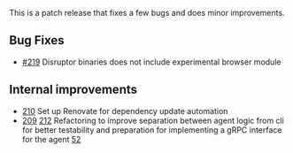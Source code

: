This is a patch release that fixes a few bugs and does minor improvements.

## Bug Fixes
- [#219](https://github.com/grafana/xk6-disruptor/issues/219) Disruptor binaries does not include experimental browser module

## Internal improvements
- [210](https://github.com/grafana/xk6-disruptor/pull/210) Set up Renovate for dependency update automation
- [209](https://github.com/grafana/xk6-disruptor/pull/209) [212](https://github.com/grafana/xk6-disruptor/pull/212) Refactoring to improve separation between agent logic from cli for better testability and preparation for implementing a gRPC interface for the agent [52](https://github.com/grafana/xk6-disruptor/issues/52)
